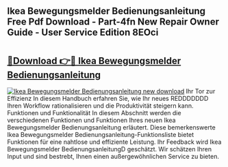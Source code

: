 ## Ikea Bewegungsmelder Bedienungsanleitung Free Pdf Download - Part-4fn New Repair Owner Guide - User Service Edition 8EOci

# <h2><a href="http://df3k00y.blite.top/?on=Ikea+Bewegungsmelder+Bedienungsanleitung">🔗Download 👉🔴 Ikea Bewegungsmelder Bedienungsanleitung</a></h2>

[![Ikea Bewegungsmelder Bedienungsanleitung new download](https://i.imgur.com/lujVjoI.png)](http://df3k00y.blite.top/?on=Ikea+Bewegungsmelder+Bedienungsanleitung)
Ihr Tor zur Effizienz In diesem Handbuch erfahren Sie, wie Ihr neues REDDDDDDD Ihren Workflow rationalisieren und die Produktivität steigern kann. Funktionen und Funktionalität In diesem Abschnitt werden die verschiedenen Funktionen und Funktionen Ihres neuen Ikea Bewegungsmelder Bedienungsanleitung erläutert. Diese bemerkenswerte Ikea Bewegungsmelder Bedienungsanleitung-Funktionsliste bietet Funktionen für eine nahtlose und effiziente Leistung. Ihr Feedback wird Ikea Bewegungsmelder BedienungsanleitungD geschätzt. Wir schätzen Ihren Input und sind bestrebt, Ihnen einen außergewöhnlichen Service zu bieten.
